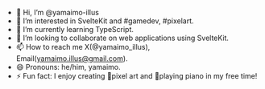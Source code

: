 - 👋 Hi, I’m @yamaimo-illus
- 👀 I’m interested in SvelteKit and #gamedev, #pixelart.
- 🌱 I’m currently learning TypeScript.
- 💞️ I’m looking to collaborate on web applications using SvelteKit.
- 📫 How to reach me X(@yamaimo_illus), Email(yamaimo.illus@gmail.com).
- 😄 Pronouns: he/him, yamaimo.
- ⚡ Fun fact: I enjoy creating 🎨pixel art and 🎹playing piano in my free time!

<!---
yamaimo-illus/yamaimo-illus is a ✨ special ✨ repository because its `README.md` (this file) appears on your GitHub profile.
You can click the Preview link to take a look at your changes.
--->
